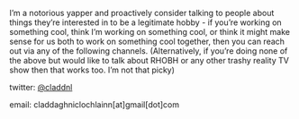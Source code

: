I’m a notorious yapper and proactively consider talking to people about things they’re interested in to be a legitimate hobby - if you’re working on something cool, think I’m working on something cool, or think it might make sense for us both to work on something cool together, then you can reach out via any of the following channels. (Alternatively, if you’re doing none of the above but would like to talk about RHOBH or any other trashy reality TV show then that works too. I’m not that picky) 

twitter: [@claddnl](https://x.com/claddnl)

email: claddaghniclochlainn[at]gmail[dot]com
